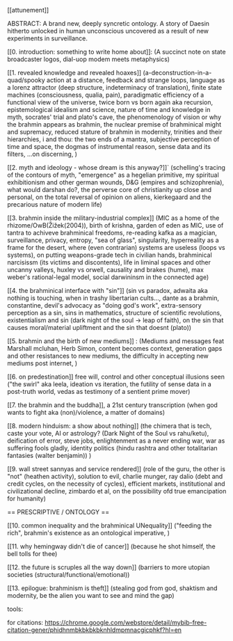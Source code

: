 [[attunement]]

ABSTRACT: A brand new, deeply syncretic ontology. A story of Daesin hitherto unlocked in human unconscious uncovered as a result of new experiments in surveillance.

[[0. introduction: something to write home about]]: (A succinct note on state broadcaster logos, dial-uop modem meets metaphysics)

[[1. revealed knowledge and revealed hoaxes]]  (a-deconstruction-in-a-quad/spooky action at a distance, feedback and strange loops, language as a lorenz attractor (deep structure, indeterminacy of translation), finite state machines (consciousness, qualia, pain), paradigmatic efficiency of a functional view of the universe, twice born vs born again aka recursion,  epistemological idealism and science, nature of time and knowledge in myth, socrates' trial and plato's cave, the phenomenology of vision or why the brahmin appears as brahmin, the nuclear premise of brahminical might and supremacy, reduced stature of brahmin in modernity, trinities and their hierarchies, i and thou: the two ends of a mantra, subjective perception of time and space, the dogmas of instrumental reason, sense data and its filters, ...on discerning,  )

[[2. myth and ideology - whose dream is this anyway?]]` (schelling's tracing of the contours of myth, "emergence" as a hegelian primitive, my spiritual exhibitionism and other german wounds, D&G (empires and schizophrenia), what would darshan do?, the perverse core of christianity up close and personal, on the total reversal of opinion on aliens, kierkegaard and the precarious nature of modern life)


[[3. brahmin inside the military-industrial complex]] (MIC as a home of the rhizome/OwB(Žižek(2004)), birth of krishna, garden of eden as MIC,  use of tantra to achiveve brahminical freedoms, re-reading kafka as a magician, surveillance, privacy, entropy, "sea of glass", singularity, hyperreality as a frame for the desert, where (even contrarian) systems are useless (loops vs systems), on putting weapons-grade tech in civilian hands, brahminical narcisissm (its victims and discontents), life in liminal spaces and other uncanny valleys, huxley vs orwell, causality and brakes (hume), max weber's rational-legal model, social darwininsm in the connected age)


[[4. the brahminical interface with "sin"]] (sin vs paradox, adwaita aka nothing is touching, when in trashy libertarian cults..., dante as a brahmin, constantine,  devil's advocacy as "doing god's work", extra-sensory perception as a sin, sins in mathematics, structure of scientific revolutions, existentialism and sin (dark night of the soul -> leap of faith), on the sin that causes moral/material upliftment and the sin that doesnt (plato))


[[5. brahmin and the birth of new mediums]] : (Mediums and messages feat Marshall mcluhan, Herb Simon, content becomes context, generation gaps and other resistances to new mediums, the difficulty in accepting new mediums post internet, )


[[6. on predestination]] free will, control and other conceptual illusions seen ("the swirl" aka leela, ideation vs iteration, the futility of sense data in a post-truth world, vedas as testimony of a sentient prime mover) 


[[7. the brahmin and the buddha]], a 21st century transcription (when god wants to fight aka (non)/violence, a matter of domains)


[[8. modern hinduism: a show about nothing]] (the chimera that is tech, caste your vote, AI or astrology? (Dark Night of the Soul vs rahu/ketu), deification of error, steve jobs, enlightenment as a never ending war, war as suffering fools gladly, identity politics (hindu rashtra and other totalitarian fantasies (walter benjamin)) )


[[9. wall street sannyas and service rendered]] (role of the guru, the other is "not" (heathen activity), solution to evil, charlie munger, ray dalio (debt and credit cycles, on the necessity of cycles), efficient markets, institutional and civilizational decline, zimbardo et al, on the possibility ofd true emancipation for humanity) 



== PRESCRIPTIVE / ONTOLOGY ==

[[10. common inequality and the brahminical UNequality]] ("feeding the rich", brahmin's existence as an ontological imperative, )

[[11. why hemingway didn't die of cancer]] (because he shot himself, the bell tolls for thee)

[[12. the future is scruples all the way down]] (barriers to more utopian societies (structural/functional/emotional))

[[13. epilogue: brahminism is theft]] (stealing god from god, shaktism and modernity, be the alien you want to see and mind the gap)






tools:


for citations: https://chrome.google.com/webstore/detail/mybib-free-citation-gener/phidhnmbkbkbkbknhldmpmnacgicphkf?hl=en


